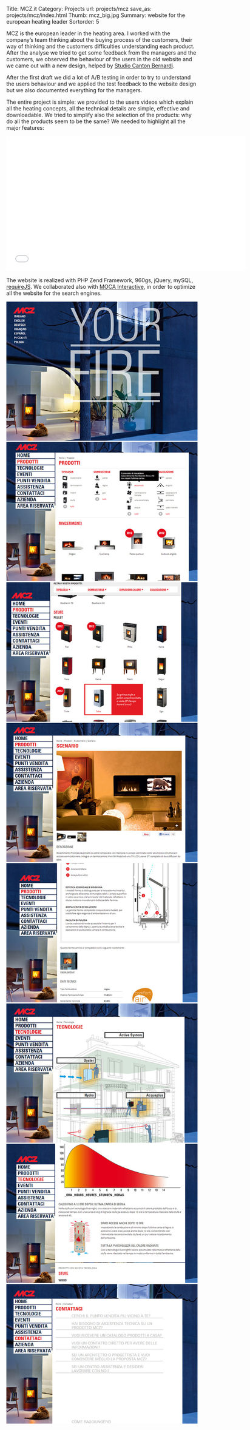 Title: MCZ.it
Category: Projects
url: projects/mcz
save_as: projects/mcz/index.html
Thumb: mcz_big.jpg
Summary: website for the european heating leader 
Sortorder: 5


MCZ is the european leader in the heating area. I worked with the company’s team thinking about the buying process of the customers, their way of thinking and the customers difficulties understanding each product. After the analyse we tried to get some feedback from the managers and the customers, we observed the behaviour of the users in the old website and we came out with a new design, helped by [Studio Canton Bernardi](http://www.cantonbernardi.it/).

After the first draft we did a lot of A/B testing in order to try to understand the users behaviour and we applied the test feedback to the website design but we also documented everything for the managers.

The entire project is simple: we provided to the users videos which explain all the heating concepts, all the technical details are simple, effective and downloadable. We tried to simplify also the selection of the products: why do all the products seem to be the same? We needed to highlight all the major features:

<iframe src="//player.vimeo.com/video/45428961?title=0&amp;byline=0&amp;portrait=0&amp;color=ff9933" width="630" height="354" frameborder="0" webkitallowfullscreen mozallowfullscreen allowfullscreen></iframe>

The website is realized with PHP Zend Framework, 960gs, jQuery, mySQL, [requireJS](http://requirejs.org/). We collaborated also with [MOCA Interactive](http://www.mocainteractive.com/), in order to optimize all the website for the search engines.

![MCZ](/images/projects/mcz1.jpg)
![MCZ](/images/projects/mcz4.jpg)
![MCZ](/images/projects/mcz5.jpg)
![MCZ](/images/projects/mcz6.jpg)
![MCZ](/images/projects/mcz7.jpg)
![MCZ](/images/projects/mcz8.jpg)
![MCZ](/images/projects/mcz9.jpg)
![MCZ](/images/projects/mcz10.jpg)